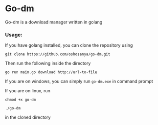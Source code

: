 # Go-dm

Go-dm is a download manager written in golang

### Usage:

If you have golang installed, you can clone the repository using

`git clone https://github.com/oshosanya/go-dm.git`

Then run the following inside the directory

`go run main.go download http://url-to-file`

If you are on windows, you can simply run `go-dm.exe` in command prompt

If you are on linux, run 


`chmod +x go-dm`

`./go-dm`

in the cloned directory